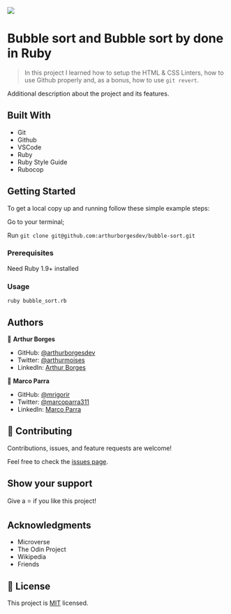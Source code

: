 ![](https://img.shields.io/badge/Microverse-blueviolet)

# Bubble sort and Bubble sort by done in Ruby

> In this project I learned how to setup the HTML & CSS Linters, how to use Github properly and, as a bonus, how to use `git revert`.


Additional description about the project and its features.

## Built With

- Git
- Github
- VSCode
- Ruby
- Ruby Style Guide
- Rubocop


## Getting Started

To get a local copy up and running follow these simple example steps:

Go to your terminal;

Run `git clone git@github.com:arthurborgesdev/bubble-sort.git`


### Prerequisites

Need Ruby 1.9+ installed

### Usage

`ruby bubble_sort.rb`

## Authors

👤 **Arthur Borges**

- GitHub: [@arthurborgesdev](https://github.com/arthurborgesdev)
- Twitter: [@arthurmoises](https://twitter.com/arthurmoises)
- LinkedIn: [Arthur Borges](https://linkedin.com/in/arthurmoises)

👤 **Marco Parra**

- GitHub: [@mrigorir](https://github.com/mrigorir)
- Twitter: [@marcoparra311](https://twitter.com/marcoparra311)
- LinkedIn: [Marco Parra](https://linkedin.com/in/marco-alonso-parra/) 

## 🤝 Contributing

Contributions, issues, and feature requests are welcome!

Feel free to check the [issues page](https://github.com/arthurborgesdev/bubble-sort/issues).

## Show your support

Give a ⭐️ if you like this project!

## Acknowledgments

- Microverse
- The Odin Project
- Wikipedia
- Friends

## 📝 License

This project is [MIT](/LICENSE) licensed.
